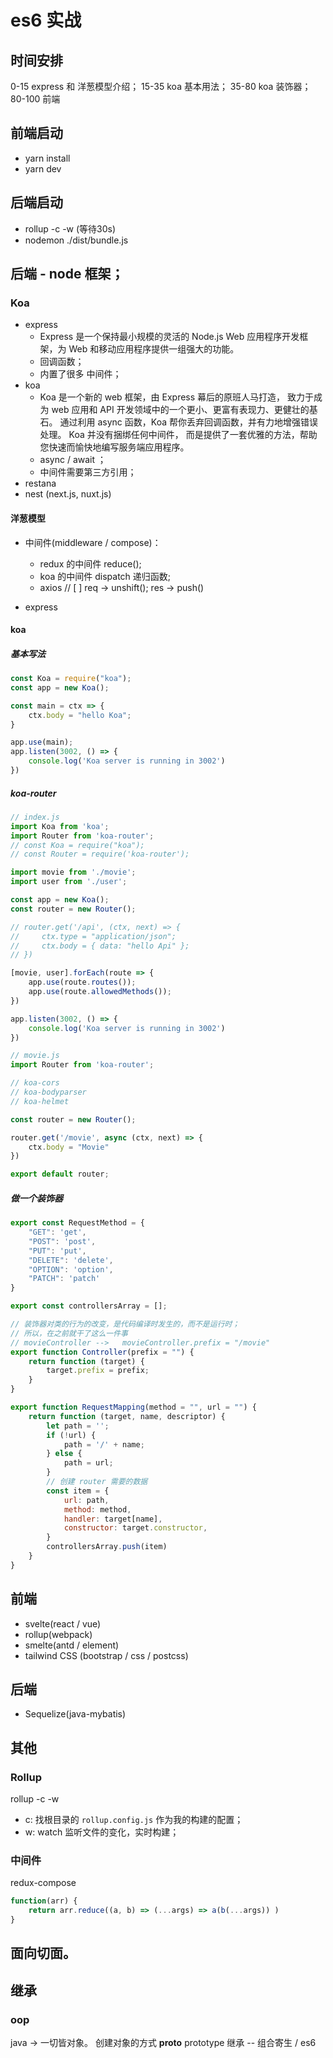 # es6 实战

## 时间安排
0-15 express 和 洋葱模型介绍；
15-35 koa 基本用法；
35-80 koa 装饰器；
80-100 前端


## 前端启动
- yarn install
- yarn dev

## 后端启动
- rollup -c -w (等待30s)
- nodemon ./dist/bundle.js


## 后端 - node 框架；

### Koa 
- express 
    - Express 是一个保持最小规模的灵活的 Node.js Web 应用程序开发框架，为 Web 和移动应用程序提供一组强大的功能。
    - 回调函数；
    - 内置了很多 中间件；
- koa
    - Koa 是一个新的 web 框架，由 Express 幕后的原班人马打造， 致力于成为 web 应用和 API 开发领域中的一个更小、更富有表现力、更健壮的基石。 通过利用 async 函数，Koa 帮你丢弃回调函数，并有力地增强错误处理。 Koa 并没有捆绑任何中间件， 而是提供了一套优雅的方法，帮助您快速而愉快地编写服务端应用程序。
    - async / await ；
    - 中间件需要第三方引用；
- restana
- nest (next.js, nuxt.js)

#### 洋葱模型
- 中间件(middleware / compose)：
    - redux 的中间件 reduce();
    - koa 的中间件 dispatch 递归函数;
    - axios //  [ ] req -> unshift(); res -> push()

- express 

#### koa 

##### 基本写法
```js
const Koa = require("koa");
const app = new Koa();

const main = ctx => {
    ctx.body = "hello Koa";
}

app.use(main);
app.listen(3002, () => {
    console.log('Koa server is running in 3002')
})
```

##### koa-router
```js
// index.js
import Koa from 'koa';
import Router from 'koa-router';
// const Koa = require("koa");
// const Router = require('koa-router');

import movie from './movie';
import user from './user';

const app = new Koa();
const router = new Router();

// router.get('/api', (ctx, next) => {
//     ctx.type = "application/json";
//     ctx.body = { data: "hello Api" };
// })

[movie, user].forEach(route => {
    app.use(route.routes());
    app.use(route.allowedMethods());
})

app.listen(3002, () => {
    console.log('Koa server is running in 3002')
})

// movie.js
import Router from 'koa-router';

// koa-cors
// koa-bodyparser
// koa-helmet

const router = new Router();

router.get('/movie', async (ctx, next) => {
    ctx.body = "Movie"
})

export default router;
```


##### 做一个装饰器
```js
export const RequestMethod = {
    "GET": 'get',
    "POST": 'post',
    "PUT": 'put',
    "DELETE": 'delete',
    "OPTION": 'option',
    "PATCH": 'patch'
}

export const controllersArray = [];

// 装饰器对类的行为的改变，是代码编译时发生的，而不是运行时；
// 所以，在之前就干了这么一件事
// movieController -->   movieController.prefix = "/movie"
export function Controller(prefix = "") {
    return function (target) {
        target.prefix = prefix;
    }
}

export function RequestMapping(method = "", url = "") {
    return function (target, name, descriptor) {
        let path = '';
        if (!url) {
            path = '/' + name;
        } else {
            path = url;
        }
        // 创建 router 需要的数据
        const item = {
            url: path,
            method: method,
            handler: target[name],
            constructor: target.constructor,
        }
        controllersArray.push(item)
    }
}
```


## 前端 
- svelte(react / vue) 
- rollup(webpack)
- smelte(antd / element)
- tailwind CSS (bootstrap / css / postcss)

## 后端
- Sequelize(java-mybatis)

## 其他
### Rollup
rollup -c -w 
- c: 找根目录的 `rollup.config.js` 作为我的构建的配置；
- w: watch 监听文件的变化，实时构建；

### 中间件
redux-compose
```js
function(arr) {
    return arr.reduce((a, b) => (...args) => a(b(...args)) )
}
```

## 面向切面。


## 继承 
### oop 
java -> 一切皆对象。
创建对象的方式
__proto__ prototype
继承 -- 组合寄生 / es6


